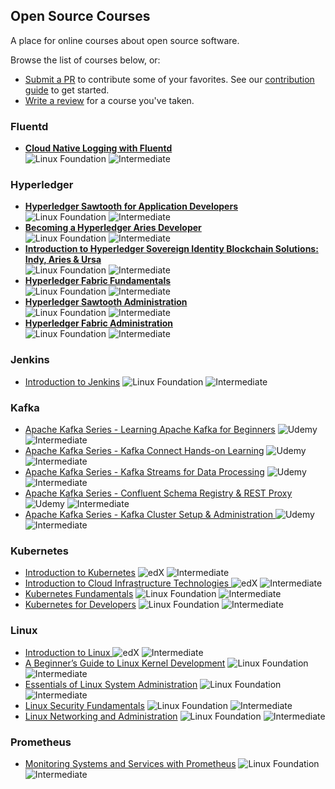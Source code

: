## Open Source Courses

A place for online courses about open source software.

Browse the list of courses below, or: 
 - [Submit a PR](https://github.com/osscourses/courses/pulls) to contribute some of your favorites. See our [contribution guide](CONTRIBUTING.md) to get started.
 - [Write a review](https://github.com/osscourses/courses/issues) for a course you've taken.

### Fluentd

 - **[Cloud Native Logging with Fluentd](https://training.linuxfoundation.org/training/cloud-native-logging-with-fluentd-lfs242/)**  
  ![Linux Foundation](https://img.shields.io/badge/-Linux_Foundation-808080) ![Intermediate](https://img.shields.io/badge/-Intermediate-blue)

### Hyperledger

 - **[Hyperledger Sawtooth for Application Developers](https://training.linuxfoundation.org/training/hyperledger-sawtooth-application-developers-lfs174/)**  
 ![Linux Foundation](https://img.shields.io/badge/-Linux_Foundation-808080)  ![Intermediate](https://img.shields.io/badge/-Foundational-green)  
 - **[Becoming a Hyperledger Aries Developer](https://training.linuxfoundation.org/training/becoming-a-hyperledger-aries-developer-lfs173/)**  
 ![Linux Foundation](https://img.shields.io/badge/-Linux_Foundation-808080)  ![Intermediate](https://img.shields.io/badge/-Foundational-green)  
 - **[Introduction to Hyperledger Sovereign Identity Blockchain Solutions: Indy, Aries & Ursa](https://training.linuxfoundation.org/training/introduction-to-hyperledger-sovereign-identity-blockchain-solutions-indy-aries-and-ursa/)**  
 ![Linux Foundation](https://img.shields.io/badge/-Linux_Foundation-808080) ![Intermediate](https://img.shields.io/badge/-Foundational-green)  
 - **[Hyperledger Fabric Fundamentals ](https://training.linuxfoundation.org/training/hyperledger-fabric-fundamentals-lfd271/)**  
 ![Linux Foundation](https://img.shields.io/badge/-Linux_Foundation-808080) ![Intermediate](https://img.shields.io/badge/-Intermediate-blue)  
 - **[ Hyperledger Sawtooth Administration](https://training.linuxfoundation.org/training/hyperledger-sawtooth-administration-lfs273/)**  
 ![Linux Foundation](https://img.shields.io/badge/-Linux_Foundation-808080) ![Intermediate](https://img.shields.io/badge/-Intermediate-blue)  
 - **[Hyperledger Fabric Administration](https://training.linuxfoundation.org/training/hyperledger-fabric-administration-lfs272/)**  
 ![Linux Foundation](https://img.shields.io/badge/-Linux_Foundation-808080) ![Intermediate](https://img.shields.io/badge/-Intermediate-blue)  
 
### Jenkins

 - [Introduction to Jenkins](https://training.linuxfoundation.org/training/introduction-to-jenkins-lfs167/) ![Linux Foundation](https://img.shields.io/badge/-Linux_Foundation-808080) ![Intermediate](https://img.shields.io/badge/-Foundational-green)

### Kafka

- [Apache Kafka Series - Learning Apache Kafka for Beginners](https://www.udemy.com/course/apache-kafka/) ![Udemy](https://img.shields.io/badge/-Udemy-808080) ![Intermediate](https://img.shields.io/badge/-Foundational-green)
- [Apache Kafka Series - Kafka Connect Hands-on Learning](https://goo.gl/wLLLY9) ![Udemy](https://img.shields.io/badge/-Udemy-808080) ![Intermediate](https://img.shields.io/badge/-Intermediate-blue)
- [Apache Kafka Series - Kafka Streams for Data Processing](https://goo.gl/bro314) ![Udemy](https://img.shields.io/badge/-Udemy-808080) ![Intermediate](https://img.shields.io/badge/-Intermediate-blue)
- [Apache Kafka Series - Confluent Schema Registry & REST Proxy](https://goo.gl/XgWcVz) ![Udemy](https://img.shields.io/badge/-Udemy-808080) ![Intermediate](https://img.shields.io/badge/-Intermediate-blue)
- [Apache Kafka Series - Kafka Cluster Setup & Administration ](https://goo.gl/1uYAuU) ![Udemy](https://img.shields.io/badge/-Udemy-808080) ![Intermediate](https://img.shields.io/badge/-Advanced-b19cd9)

### Kubernetes

 - [Introduction to Kubernetes](https://www.edx.org/course/introduction-to-kubernetes) ![edX](https://img.shields.io/badge/-edX-808080) ![Intermediate](https://img.shields.io/badge/-Foundational-green)
 - [Introduction to Cloud Infrastructure Technologies ](https://www.edx.org/course/introduction-to-cloud-infrastructure-technologies) ![edX](https://img.shields.io/badge/-edX-808080) ![Intermediate](https://img.shields.io/badge/-Foundational-green)
 - [Kubernetes Fundamentals](https://training.linuxfoundation.org/training/kubernetes-fundamentals/) ![Linux Foundation](https://img.shields.io/badge/-Linux_Foundation-808080) ![Intermediate](https://img.shields.io/badge/-Intermediate-blue)
 - [Kubernetes for Developers](https://training.linuxfoundation.org/training/kubernetes-for-developers/) ![Linux Foundation](https://img.shields.io/badge/-Linux_Foundation-808080) ![Intermediate](https://img.shields.io/badge/-Intermediate-blue) 
 
### Linux
 - [Introduction to Linux ](https://www.edx.org/course/introduction-to-linux) ![edX](https://img.shields.io/badge/-edX-808080) ![Intermediate](https://img.shields.io/badge/-Foundational-green)
 - [A Beginner’s Guide to Linux Kernel Development](https://training.linuxfoundation.org/training/a-beginners-guide-to-linux-kernel-development-lfd103/) ![Linux Foundation](https://img.shields.io/badge/-Linux_Foundation-808080) ![Intermediate](https://img.shields.io/badge/-Foundational-green)
 - [ Essentials of Linux System Administration](https://training.linuxfoundation.org/training/essentials-of-linux-system-administration/) ![Linux Foundation](https://img.shields.io/badge/-Linux_Foundation-808080) ![Intermediate](https://img.shields.io/badge/-Foundational-green) 
 - [Linux Security Fundamentals](https://training.linuxfoundation.org/training/linux-security-fundamentals/) ![Linux Foundation](https://img.shields.io/badge/-Linux_Foundation-808080) ![Intermediate](https://img.shields.io/badge/-Intermediate-blue)
 - [ Linux Networking and Administration](https://training.linuxfoundation.org/training/linux-networking-and-administration/) ![Linux Foundation](https://img.shields.io/badge/-Linux_Foundation-808080) ![Intermediate](https://img.shields.io/badge/-Advanced-b19cd9)
 

 
### Prometheus

 - [Monitoring Systems and Services with Prometheus](https://training.linuxfoundation.org/training/monitoring-systems-and-services-with-prometheus-lfs241/) ![Linux Foundation](https://img.shields.io/badge/-Linux_Foundation-808080) ![Intermediate](https://img.shields.io/badge/-Intermediate-blue)
